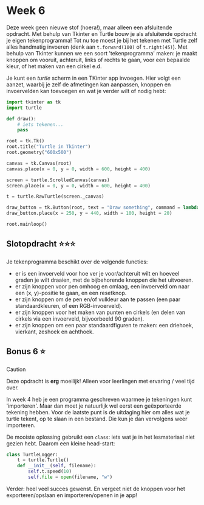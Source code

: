 # Week 6
Deze week geen nieuwe stof (hoera!), maar alleen een afsluitende opdracht. Met behulp van Tkinter en Turtle bouw je als afsluitende opdracht je eigen tekenprogramma! Tot nu toe moest je bij het tekenen met Turtle zelf alles handmatig invoeren (denk aan `t.forward(100)` of `t.right(45)`). Met behulp van Tkinter kunnen we een soort 'tekenprogramma' maken: je maakt knoppen om vooruit, achteruit, links of rechts te gaan, voor een bepaalde kleur, of het maken van een cirkel e.d.

Je kunt een _turtle_ scherm in een TKinter app invoegen. Hier volgt een aanzet, waarbij je zelf de afmetingen kan aanpassen, knoppen en invoervelden kan toevoegen en wat je verder wilt of nodig hebt:
```python
import tkinter as tk
import turtle

def draw():
    # iets tekenen...
    pass

root = tk.Tk()
root.title("Turtle in Tkinter")
root.geometry("600x500")

canvas = tk.Canvas(root)
canvas.place(x = 0, y = 0, width = 600, height = 400)

screen = turtle.ScrolledCanvas(canvas)
screen.place(x = 0, y = 0, width = 600, height = 400)

t = turtle.RawTurtle(screen._canvas)

draw_button = tk.Button(root, text = "Draw something", command = lambda : draw())
draw_button.place(x = 250, y = 440, width = 100, height = 20)

root.mainloop()
```

## Slotopdracht ⭐⭐⭐
Je tekenprogramma beschikt over de volgende functies:
* er is een invoerveld voor hoe ver je voor/achteruit wilt en hoeveel graden je wilt draaien, met de bijbehorende knoppen die het uitvoeren.
* er zijn knoppen voor pen omhoog en omlaag, een invoerveld om naar een (x, y)-positie te gaan, en een resetknop.
* er zijn knoppen om de pen en/of vulkleur aan te passen (een paar standaardkleuren, of een RGB-invoerveld).
* er zijn knoppen voor het maken van punten en cirkels (en delen van cirkels via een invoerveld, bijvoorbeeld 90 graden).
* er zijn knoppen om een paar standaardfiguren te maken: een driehoek, vierkant, zeshoek en achthoek.

## Bonus 6 ⭐

> [!CAUTION]
> Deze opdracht is **erg** moeilijk! Alleen voor leerlingen met ervaring / veel tijd over.

In week 4 heb je een programma geschreven waarmee je tekeningen kunt 'importeren'. Maar dan moet je natuurlijk wel eerst een geëxporteerde tekening hebben. Voor de laatste punt is de uitdaging hier om alles wat je turtle tekent, op te slaan in een bestand. Die kun je dan vervolgens weer importeren.

De mooiste oplossing gebruikt een `class`: iets wat je in het lesmateriaal niet gezien hebt. Daarom een kleine head-start:
```python
class TurtleLogger:
    t = turtle.Turtle()
    def __init__(self, filename):
        self.t.speed(10)
        self.file = open(filename, "w")
```

Verder: heel veel succes gewenst. En vergeet niet de knoppen voor het exporteren/opslaan en importeren/openen in je app!